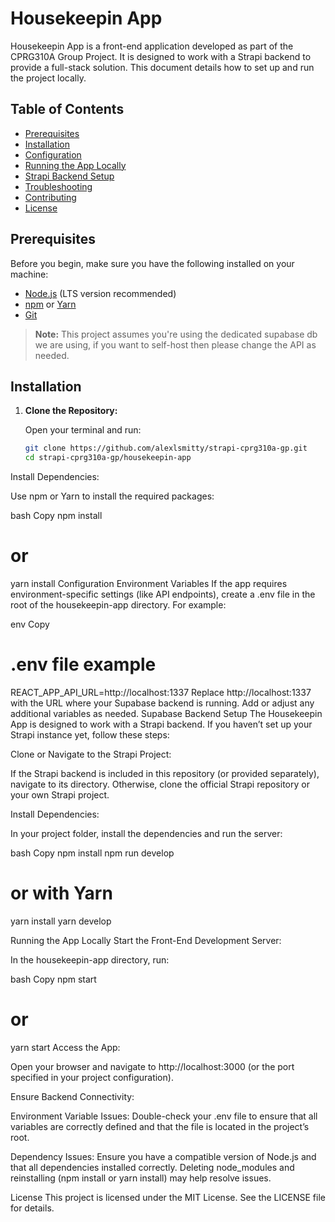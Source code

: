 # Housekeepin App

Housekeepin App is a front-end application developed as part of the CPRG310A Group Project. It is designed to work with a Strapi backend to provide a full-stack solution. This document details how to set up and run the project locally.

## Table of Contents

- [Prerequisites](#prerequisites)
- [Installation](#installation)
- [Configuration](#configuration)
- [Running the App Locally](#running-the-app-locally)
- [Strapi Backend Setup](#strapi-backend-setup)
- [Troubleshooting](#troubleshooting)
- [Contributing](#contributing)
- [License](#license)

## Prerequisites

Before you begin, make sure you have the following installed on your machine:

- [Node.js](https://nodejs.org) (LTS version recommended)
- [npm](https://www.npmjs.com/) or [Yarn](https://yarnpkg.com/)
- [Git](https://git-scm.com/)

> **Note:** This project assumes you're using the dedicated supabase db we are using, if you want to self-host then please change the API as needed. 

## Installation

1. **Clone the Repository:**

   Open your terminal and run:

   ```bash
   git clone https://github.com/alexlsmitty/strapi-cprg310a-gp.git
   cd strapi-cprg310a-gp/housekeepin-app
Install Dependencies:

Use npm or Yarn to install the required packages:

bash
Copy
npm install
# or
yarn install
Configuration
Environment Variables
If the app requires environment-specific settings (like API endpoints), create a .env file in the root of the housekeepin-app directory. For example:

env
Copy
# .env file example
REACT_APP_API_URL=http://localhost:1337
Replace http://localhost:1337 with the URL where your Supabase backend is running.
Add or adjust any additional variables as needed.
Supabase Backend Setup
The Housekeepin App is designed to work with a Strapi backend. If you haven’t set up your Strapi instance yet, follow these steps:

Clone or Navigate to the Strapi Project:

If the Strapi backend is included in this repository (or provided separately), navigate to its directory. Otherwise, clone the official Strapi repository or your own Strapi project.

Install Dependencies:

In your project folder, install the dependencies and run the server:

bash
Copy
npm install
npm run develop
# or with Yarn
yarn install
yarn develop

Running the App Locally
Start the Front-End Development Server:

In the housekeepin-app directory, run:

bash
Copy
npm start
# or
yarn start
Access the App:

Open your browser and navigate to http://localhost:3000 (or the port specified in your project configuration).

Ensure Backend Connectivity:

Environment Variable Issues:
Double-check your .env file to ensure that all variables are correctly defined and that the file is located in the project’s root.

Dependency Issues:
Ensure you have a compatible version of Node.js and that all dependencies installed correctly. Deleting node_modules and reinstalling (npm install or yarn install) may help resolve issues.

License
This project is licensed under the MIT License. See the LICENSE file for details.
